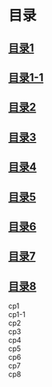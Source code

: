 # 目录
## <a href='#cp1' target='_self'>目录1</a>
## <a href='#cp1-1' target='_self'>目录1-1</a>
## <a href='#cp2' target='_self'>目录2</a>
## <a href='#cp3' target='_self'>目录3</a>
## <a href='#cp41' target='_self'>目录4</a>
## <a href='#cp5' target='_self'>目录5</a>
## <a href='#cp6' target='_self'>目录6</a>
## <a href='#cp7' target='_self'>目录7</a>
## <a href='#cp8' target='_self'>目录8</a>



<div id="cp1">cp1</div>
<div id="cp1-1">cp1-1</div>
<div id="cp2">cp2</div>
<div id="cp3">cp3</div>
<div id="cp4">cp4</div>
<div id="cp5">cp5</div>
<div id="cp6">cp6</div>
<div id="cp7">cp7</div>
<div id="cp8">cp8</div>